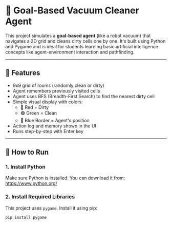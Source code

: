 # 🧹 Goal-Based Vacuum Cleaner Agent 

This project simulates a **goal-based agent** (like a robot vacuum) that navigates a 2D grid and cleans dirty cells one by one. It's built using Python and Pygame and is ideal for students learning basic artificial intelligence concepts like agent-environment interaction and pathfinding.

---

## 📌 Features

- 9x9 grid of rooms (randomly clean or dirty)
- Agent remembers previously visited cells
- Agent uses BFS (Breadth-First Search) to find the nearest dirty cell
- Simple visual display with colors:
  - 🔴 Red = Dirty
  - 🟢 Green = Clean
  - 🔵 Blue Border = Agent's position
- Action log and memory shown in the UI
- Runs step-by-step with Enter key

---

## 🚀 How to Run

### 1. Install Python

Make sure Python is installed. You can download it from: https://www.python.org/

### 2. Install Required Libraries

This project uses `pygame`. Install it using pip:

```bash
pip install pygame
